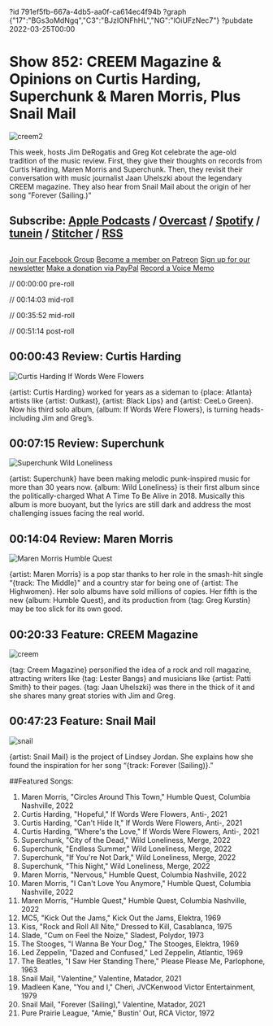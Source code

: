 ?id 791ef5fb-667a-4db5-aa0f-ca614ec4f94b
?graph {"17":"BGs3oMdNgq","C3":"BJzIONFhHL","NG":"lOiUFzNec7"}
?pubdate 2022-03-25T00:00
# Show 852: CREEM Magazine & Opinions on Curtis Harding, Superchunk & Maren Morris, Plus Snail Mail
![creem2](https://static.soundopinions.org/images/2022/creem2.jpeg)

This week, hosts Jim DeRogatis and Greg Kot celebrate the age-old tradition of the music review. First, they give their thoughts on records from Curtis Harding, Maren Morris and Superchunk. Then, they revisit their conversation with music journalist Jaan Uhelszki about the legendary CREEM magazine. They also hear from Snail Mail about the origin of her song "Forever (Sailing.)"

## Subscribe: [Apple Podcasts](https://itunes.apple.com/us/podcast/sound-opinions/id94793843) / [Overcast](https://overcast.fm/itunes94793843/sound-opinions) / [Spotify](https://open.spotify.com/show/1kNR8YL7TBrQuRxDdS4wtU) / [tunein](https://tunein.com/podcasts/Music-Podcasts/Sound-Opinions-p60273/) / [Stitcher](http://www.stitcher.com/podcast/sound-opinions) / [RSS](https://feeds.simplecast.com/Nn6fjnB0)


##
[Join our Facebook Group](https://bit.ly/3sivr9T)
[Become a member on Patreon](https://bit.ly/3slWZvc)
[Sign up for our newsletter](https://bit.ly/3eEvRnG)
[Make a donation via PayPal](https://bit.ly/3dmt9lU)
[Record a Voice Memo](https://bit.ly/2RyD5Ah)



// 00:00:00 pre-roll

// 00:14:03 mid-roll

// 00:35:52 mid-roll

// 00:51:14 post-roll


## 00:00:43 Review: Curtis Harding

![Curtis Harding If Words Were Flowers](https://static.soundopinions.org/assets/852/171.jpg)

{artist: Curtis Harding} worked for years as a sideman to {place: Atlanta} artists like {artist: Outkast}, {artist: Black Lips} and {artist: CeeLo Green}. Now his third solo album, {album: If Words Were Flowers}, is turning heads- including Jim and Greg’s.


## 00:07:15 Review: Superchunk

![Superchunk Wild Loneliness](https://static.soundopinions.org/assets/852/C34.jpg)

{artist: Superchunk} have been making melodic punk-inspired music for more than 30 years now. {album: Wild Loneliness} is their first album since the politically-charged What A Time To Be Alive in 2018. Musically this album is more buoyant, but the lyrics are still dark and address the most challenging issues facing the real world. 

## 00:14:04 Review: Maren Morris

![Maren Morris Humble Quest](https://static.soundopinions.org/assets/852/NG1.jpg)

{artist: Maren Morris} is a pop star thanks to her role in the smash-hit single “{track: The Middle}" and a country star for being one of {artist: The Highwomen}. Her solo albums have sold millions of copies. Her fifth is the new {album: Humble Quest}, and its production from {tag: Greg Kurstin} may be too slick for its own good.


## 00:20:33 Feature: CREEM Magazine
![creem](https://static.soundopinions.org/images/2022/creem.jpeg)

{tag: Creem Magazine} personified the idea of a rock and roll magazine, attracting writers like {tag: Lester Bangs} and musicians like {artist: Patti Smith} to their pages. {tag: Jaan Uhelszki} was there in the thick of it and she shares many great stories with Jim and Greg.


## 00:47:23 Feature: Snail Mail
![snail](https://static.soundopinions.org/images/2022/snail.jpeg)

{artist: Snail Mail} is the project of Lindsey Jordan. She explains how she found the inspiration for her song “{track: Forever (Sailing)}.”


##Featured Songs:

1. Maren Morris, "Circles Around This Town," Humble Quest, Columbia Nashville, 2022
1. Curtis Harding, "Hopeful," If Words Were Flowers, Anti-, 2021
1. Curtis Harding, "Can't Hide It," If Words Were Flowers, Anti-, 2021
1. Curtis Harding, "Where's the Love," If Words Were Flowers, Anti-, 2021
1. Superchunk, "City of the Dead," Wild Loneliness, Merge, 2022
1. Superchunk, "Endless Summer," Wild Loneliness, Merge, 2022
1. Superchunk, "If You're Not Dark," Wild Loneliness, Merge, 2022
1. Superchunk, "This Night," Wild Loneliness, Merge, 2022
1. Maren Morris, "Nervous," Humble Quest, Columbia Nashville, 2022
1. Maren Morris, "I Can't Love You Anymore," Humble Quest, Columbia Nashville, 2022
1. Maren Morris, "Humble Quest," Humble Quest, Columbia Nashville, 2022
1. MC5, "Kick Out the Jams," Kick Out the Jams, Elektra, 1969
1. Kiss, "Rock and Roll All Nite," Dressed to Kill, Casablanca, 1975
1. Slade, "Cum on Feel the Noize," Sladest, Polydor, 1973
1. The Stooges, "I Wanna Be Your Dog," The Stooges, Elektra, 1969
1. Led Zeppelin, "Dazed and Confused," Led Zeppelin, Atlantic, 1969
1. The Beatles, "I Saw Her Standing There," Please Please Me, Parlophone, 1963
1. Snail Mail, "Valentine," Valentine, Matador, 2021
1. Madleen Kane, "You and I," Cheri, JVCKenwood Victor Entertainment, 1979
1. Snail Mail, "Forever (Sailing)," Valentine, Matador, 2021
1. Pure Prairie League, "Amie," Bustin' Out, RCA Victor, 1972